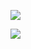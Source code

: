 ![](https://github-readme-stats.vercel.app/api?username=sahil-khanna&count_private=true&show_icons=true&theme=radical)

![](https://github-readme-stats.vercel.app/api/top-langs/?username=sahil-khanna&layout=compact&theme=radical&langs_count=10)
